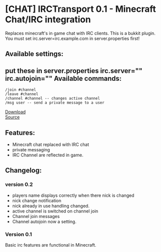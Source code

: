 [CHAT] IRCTransport 0.1 - Minecraft Chat/IRC integration
=============================================================

Replaces minecraft's in game chat with IRC clients.
This is a bukkit plugin.  
You must set irc.server=irc.example.com in server.properties first!

Available settings:
------------------
put these in server.properties
    irc.server=""
    irc.autojoin=""
Available commands:
-------------------
    /join #channel
    /leave #channel
    /channel #channel -- changes active channel
    /msg user -- send a private message to a user


[Download](https://github.com/downloads/hef/IRCTransport/IRCTransport-v0.2.jar)  
[Source](https://github.com/hef/IRCTransport)

Features:
---------
  * Minecraft chat replaced with IRC chat
  * private messaging 
  * IRC Channel are reflected in game.

Changelog:
----------
### version 0.2
  * players name displays correctly when there nick is changed
  * nick change notification
  * nick already in use handling changed.
  * active channel is switched on channel join
  * Channel join messages
  * Channel autojoin now a setting.
### Version 0.1
Basic irc features are functional in Minecraft.
